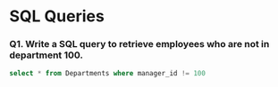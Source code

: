 # SQL Queries
### Q1. Write a SQL query to retrieve employees who are not in department 100.
```sql
select * from Departments where manager_id != 100
```
